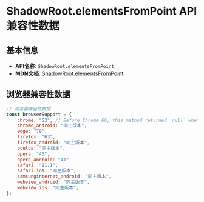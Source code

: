 # ShadowRoot.elementsFromPoint API 兼容性数据

## 基本信息

- **API名称**: `ShadowRoot.elementsFromPoint`
- **MDN文档**: [ShadowRoot.elementsFromPoint](https://developer.mozilla.org/docs/Web/API/ShadowRoot/elementsFromPoint)

## 浏览器兼容性数据

```javascript
// 浏览器兼容性数据
const browserSupport = {
    chrome: "53", // Before Chrome 66, this method returned `null` when the element was a child of a host node. See [bug ...,
    chrome_android: "同主版本",
    edge: "79",
    firefox: "63",
    firefox_android: "同主版本",
    oculus: "同主版本",
    opera: "40",
    opera_android: "41",
    safari: "11.1",
    safari_ios: "同主版本",
    samsunginternet_android: "同主版本",
    webview_android: "同主版本",
    webview_ios: "同主版本",
};

```

